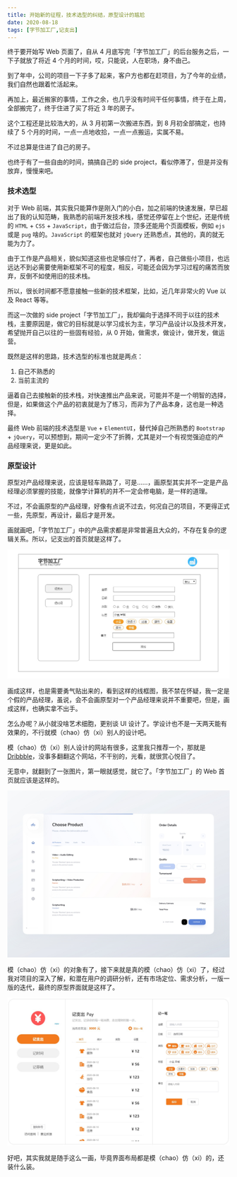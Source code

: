 ```yaml
---
title: 开始新的征程，技术选型的纠结，原型设计的尴尬
date: 2020-08-18
tags: [字节加工厂,记支出]
---
```


终于要开始写 Web 页面了，自从 4 月底写完「字节加工厂」的后台服务之后，一下子就放了将近 4 个月的时间，哎，只能说，人在职场，身不由己。

到了年中，公司的项目一下子多了起来，客户方也都在赶项目，为了今年的业绩，我们自然也跟着忙活起来。

再加上，最近搬家的事情，工作之余，也几乎没有时间干任何事情，终于在上周，全部搬完了，终于住进了买了将近 3 年的房子。

这个工程还是比较浩大的，从 3 月初第一次搬进东西，到 8 月初全部搞定，也持续了 5 个月的时间，一点一点地收拾，一点一点搬运，实属不易。

不过总算是住进了自己的房子。

也终于有了一些自由的时间，搞搞自己的 side project，看似停滞了，但是并没有放弃，慢慢来吧。

### 技术选型

对于 Web 前端，其实我只能算作是刚入门的小白，加之前端的快速发展，早已超出了我的认知范畴，我熟悉的前端开发技术栈，感觉还停留在上个世纪，还是传统的 `HTML` + `CSS` + `JavaScript`，由于做过后台，顶多还能用个页面模板，例如 `ejs` 或是 `pug` 啥的。`JavaScript` 的框架也就对 `jQuery` 还熟悉点，其他的，真的就无能为力了。

由于工作是产品相关，貌似知道这些也足够应付了，再者，自己做些小项目，也远远达不到必需要使用新框架不可的程度，相反，可能还会因为学习过程的痛苦而放弃，反倒不如使用旧的技术栈。

所以，很长时间都不愿意接触一些新的技术框架，比如，近几年非常火的 Vue 以及 React 等等。

而这一次做的 side project「字节加工厂」，我却偏向于选择不同于以往的技术栈，主要原因是，做它的目标就是以学习成长为主，学习产品设计以及技术开发，希望抛开自己以往的一些固有经验，从 0 开始，做需求，做设计，做开发，做运营。

既然是这样的思路，技术选型的标准也就是两点：

1. 自己不熟悉的
2. 当前主流的

逼着自己去接触新的技术栈，对快速推出产品来说，可能并不是一个明智的选择，但是，如果做这个产品的初衷就是为了练习，而非为了产品本身，这也是一种选择。

最终 Web 前端的技术选型是 `Vue` + `ElementUI`，替代掉自己所熟悉的 `Bootstrap` + `jQuery`，可以预想到，期间一定少不了折腾，尤其是对一个有视觉强迫症的产品经理来说，更是如此。

### 原型设计

原型对产品经理来说，应该是轻车熟路了，可是......，画原型其实并不一定是产品经理必须掌握的技能，就像学计算机的并不一定会修电脑，是一样的道理。

不过，不会画原型的产品经理，好像有点说不过去，何况自己的项目，不更得正式一些，先原型，再设计，最后才是开发。

画就画吧，「字节加工厂」中的产品需求都是非常普遍且大众的，不存在复杂的逻辑关系。所以，记支出的首页就是这样了。

![](./_image/2020-08-17-23-54-18.jpg)

画成这样，也是需要勇气贴出来的，看到这样的线框图，我不禁在怀疑，我一定是个假的产品经理，虽说，会不会画原型对一个产品经理来说并不重要吧，但是，画成这样，也确实拿不出手。

怎么办呢？从小就没啥艺术细胞，更别谈 UI 设计了。学设计也不是一天两天能有效果的，不行就模（chao）仿（xi）别人的设计吧。

模（chao）仿（xi）别人设计的网站有很多，这里我只推荐一个，那就是 [Dribbble](https://dribbble.com/)，没事多翻翻这个网站，不干别的，光看，就很赏心悦目了。

无意中，就翻到了一张图片，第一眼就感觉，就它了。「字节加工厂」的 Web 首页就应该是这样的。

![](./_image/参考设计.png)

模（chao）仿（xi）的对象有了，接下来就是真的模（chao）仿（xi）了，经过我对项目的深入了解，和潜在用户的调研分析，还有市场定位、需求分析，一版一版的迭代，最终的原型界面就是这样了。

![](./_image/2020-08-18-00-09-25.jpg)

好吧，其实我就是随手这么一画，毕竟界面布局都是模（chao）仿（xi）的，还装什么装。



